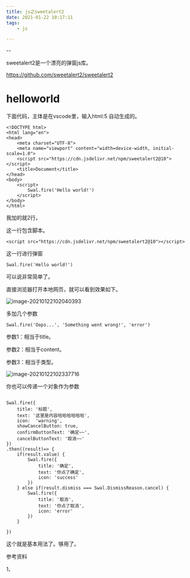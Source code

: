 ```yaml
---
title: js之sweetalert2
date: 2021-01-22 10:17:11
tags:
	- js

---
```


--

sweetalert2是一个漂亮的弹窗js库。

https://github.com/sweetalert2/sweetalert2

# helloworld

下面代码，主体是在vscode里，输入html:5 自动生成的。

```
<!DOCTYPE html>
<html lang="en">
<head>
	<meta charset="UTF-8">
	<meta name="viewport" content="width=device-width, initial-scale=1.0">
	<script src="https://cdn.jsdelivr.net/npm/sweetalert2@10"></script>
	<title>Document</title>
</head>
<body>
	<script>
		Swal.fire('Hello world!')
	</script>
</body>
</html>
```

我加的就2行，

这一行包含脚本。

```
<script src="https://cdn.jsdelivr.net/npm/sweetalert2@10"></script>
```

这一行进行弹窗

```
Swal.fire('Hello world!')
```

可以说非常简单了。

直接浏览器打开本地网页，就可以看到效果如下。

![image-20210122102040393](https://gitee.com/teddyxiong53/playopenwrt_pic/raw/master/image-20210122102040393.png)

多加几个参数

```
Swal.fire('Oops...', 'Something went wrong!', 'error')
```

参数1：相当于title。

参数2：相当于content。

参数3：相当于类型。

![image-20210122102337716](https://gitee.com/teddyxiong53/playopenwrt_pic/raw/master/image-20210122102337716.png)



你也可以传递一个对象作为参数

```

Swal.fire({
	title: '标题',
	text: '这里是内容哈哈哈哈哈哈',
	icon:  'warning',
	showCancelButton: true,
	confirmButtonText: '确定~~',
	cancelButtonText: '取消~~'
})
.then((result)=> {
	if(result.value) {
		Swal.fire({
			title: '确定',
			text: '你点了确定',
			icon: 'success'
		})
	} else if(result.dismiss === Swal.DismissReason.cancel) {
		Swal.fire({
			title: '取消',
			text: '你点了取消',
			icon: 'error'
		})
	}

})
```

这个就是基本用法了。够用了。



参考资料

1、

